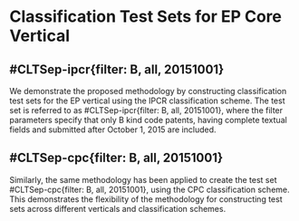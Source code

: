 # Classification Test Sets for EP Core Vertical 

## \#CLTSep-ipcr{filter: B, all, 20151001}
We demonstrate the proposed methodology by constructing classification test sets for the EP vertical using the IPCR classification scheme. The test set is referred to as #CLTSep-ipcr{filter: B, all, 20151001}, where the filter parameters specify that only B kind code patents, having complete textual fields and submitted after October 1, 2015 are included. 

## \#CLTSep-cpc{filter: B, all, 20151001}
Similarly, the same methodology has been applied to create the test set #CLTSep-cpc{filter: B, all, 20151001}, using the CPC classification scheme. This demonstrates the flexibility of the methodology for constructing test sets across different verticals and classification schemes.
